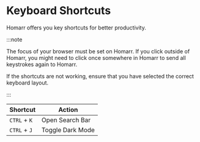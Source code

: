 # Keyboard Shortcuts

Homarr offers you key shortcuts for better productivity.

:::note

The focus of your browser must be set on Homarr. If you click outside of Homarr, you might need to click once somewhere in Homarr to send all keystrokes again to Homarr.

If the shortcuts are not working, ensure that you have selected the correct keyboard layout.

:::

| Shortcut         | Action           |
| ---------------- | ---------------- |
| ``CTRL`` + ``K`` | Open Search Bar  |
| ``CTRL`` + ``J`` | Toggle Dark Mode |